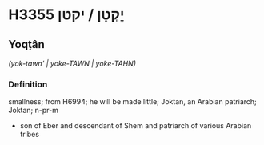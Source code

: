 # H3355 יׇקְטָן / יקטן

## Yoqṭân

_(yok-tawn' | yoke-TAWN | yoke-TAHN)_

### Definition

smallness; from H6994; he will be made little; Joktan, an Arabian patriarch; Joktan; n-pr-m

- son of Eber and descendant of Shem and patriarch of various Arabian tribes
